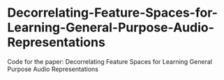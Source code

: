 # Decorrelating-Feature-Spaces-for-Learning-General-Purpose-Audio-Representations
Code for the paper: Decorrelating Feature Spaces for Learning General Purpose Audio Representations
